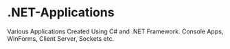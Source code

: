 # .NET-Applications
Various Applications Created Using C# and .NET Framework. Console Apps, WinForms, Client Server, Sockets etc.
